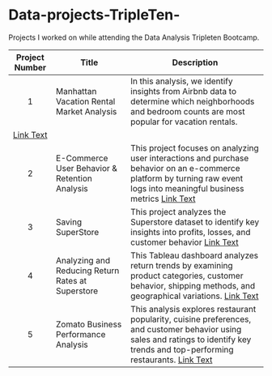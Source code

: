 # Data-projects-TripleTen-
Projects I worked on while attending the Data Analysis Tripleten Bootcamp.


| Project Number | Title | Description |
| :-------------: | ----------------------------|---------------------------|
| 1 | Manhattan Vacation Rental Market Analysis | In this analysis, we identify insights from Airbnb data to determine which neighborhoods and bedroom counts are most popular for vacation rentals.
[Link Text](https://docs.google.com/spreadsheets/d/1cmawK205wgfhuAp9TgKRd9Z7vyenO21WL69OXXSOGjQ/edit?usp=sharing)|
| 2 | E-Commerce User Behavior & Retention Analysis | This project focuses on analyzing user interactions and purchase behavior on an e-commerce platform by turning raw event logs into meaningful business metrics [Link Text](https://docs.google.com/spreadsheets/d/1KRBi_O-PjsWiBG9l7uaUC_8qghxU6I1r83PhyRPd1EQ/edit?usp=sharing) |
| 3 | Saving SuperStore | This project analyzes the Superstore dataset to identify key insights into profits, losses, and customer behavior [Link Text](https://public.tableau.com/views/projectT5F/Dashboard3?:language=en-US&publish=yes&:sid=&:redirect=auth&:display_count=n&:origin=viz_share_link) |
| 4 | Analyzing and Reducing Return Rates at Superstore | This Tableau dashboard analyzes return trends by examining product categories, customer behavior, shipping methods, and geographical variations. [Link Text](https://public.tableau.com/views/project6_17411488319310/UnderstandingTheRootCauseofHighReturn?:language=en-US&publish=yes&:sid=&:redirect=auth&:display_count=n&:origin=viz_share_link) |
| 5 | Zomato Business Performance Analysis | This analysis explores restaurant popularity, cuisine preferences, and customer behavior using sales and ratings to identify key trends and top-performing restaurants. [Link Text](https://public.tableau.com/views/ProjectFinal_17429244009450/UnderstandingRestaurantPopularity?:language=en-US&publish=yes&:sid=&:redirect=auth&:display_count=n&:origin=viz_share_link) |
